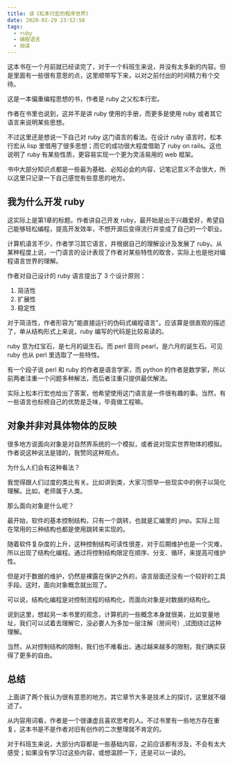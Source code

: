 ```yaml
---
title: 读《松本行宏的程序世界》
date: 2020-02-29 23:52:50
tags:
  - ruby
  - 编程语言
  - 阅读
---
```


这本书在一个月前就已经读完了，对于一个科班生来说，并没有太多新的内容。但是里面有一些很有意思的点，这里顺带写下来，以对之前付出的时间精力有个交待。

这是一本偏重编程思想的书，作者是 ruby 之父松本行宏。

作者在书里也说到，这并不是讲 ruby 使用的手册，而更多是使用 ruby 或者其它语言来说明某些思想。

不过这里还是想说一下自己对 ruby 这门语言的看法。在设计 ruby 语言时，松本行宏从 lisp 里借用了很多思想；而它的成功很大程度借助了 ruby on rails。这也说明了 ruby 有某些性质，更容易实现一个更为灵活易用的 web 框架。

书中大部分知识点都是一些最为基础、必知必会的内容，记笔记意义不会很大，所以这里只记录一下自己感觉有些意思的地方。

## 我为什么开发 ruby

这实际上是第1章的标题。作者讲自己开发 ruby，最开始是出于兴趣爱好，希望自己能够轻松编程，提高开发效率，不想开源后变得流行并变成了自己的一个职业。

计算机语言不少，作者学习其它语言，并根据自己的理解设计及发展了 ruby。从某种程度上说，一门语言的设计表现了作者对某些特性的取舍，实际上也是他对编程语言世界的理解。

作者对自己设计的 ruby 语言提出了 3 个设计原则：

1. 简洁性
2. 扩展性
3. 稳定性

对于简洁性，作者形容为"能直接运行的伪码式编程语言"。应该算是很直观的描述了，单从结构形式上来说，ruby 编写的代码是比较易读的。

ruby 意为红宝石，是七月的诞生石。而 perl 音同 pearl，是六月的诞生石。可见 ruby 也从 perl 里选取了一些特性。

有一个段子说 perl 和 ruby 的作者是语言学家，而 python 的作者是数学家，所以前两者注重一个问题多种解法，而后者注重只提供最优解法。

实际上松本行宏也给出了答案，他希望使用这门语言是一件很有趣的事。当然，有一些语言也标榜自己的优势是乏味，毕竟做工程嘛。

## 对象并非对具体物体的反映

很多地方说面向对象是对自然界系统的一个模拟，或者说对现实世界物体的模拟。作者说这种说法是错的，我赞同这种观点。

为什么人们会有这种看法？

我觉得跟人们过度的类比有关。比如讲到类，大家习惯举一些现实中的例子以简化理解。比如，老师属于人类。

那么面向对象是什么呢？

最开始，软件的基本控制结构，只有一个跳转，也就是汇编里的 jmp。实际上现在常用的三种结构也都是使用跳转来实现的。

随着软件复杂度的上升，这种控制结构可读性很差，对于后期维护也是一个灾难，所以出现了结构化编程。通过将控制结构限定在顺序、分支、循环，来提高可维护性。

但是对于数据的维护，仍然是裸露在保护之外的，语言层面还没有一个较好的工具手段。这时，面向对象概念就出现了。

可以说，结构化编程是对控制流程的结构化，而面向对象是对数据的结构化。

说到这里，想起另一本书里的观念，计算机的一些概念本身就很美，比如变量地址，我们可以试着去理解它，没必要人为多加一层注解（房间号）,试图绕过这种理解。

当然，从对控制结构的限制，我们也不难看出，通过越来越多的限制，我们确实获得了更多的自由。

## 总结

上面讲了两个我认为很有意思的地方。其它章节大多是技术上的探讨，这里就不缀述了。

从内容用词看，作者是一个很谦虚且喜欢思考的人。不过书里有一些地方存在重复，这本书是不是作者对旧有创作的二次整理就不肯定的。

对于科班生来说，大部分内容都是一些基础内容，之前应该都有涉及，不会有太大感受；如果没有学习过这些内容，或想温顾一下，还是可以一读的。
